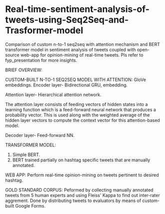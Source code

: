 # Real-time-sentiment-analysis-of-tweets-using-Seq2Seq-and-Trasformer-model
Comparison of custom n-to-1 seq2seq with attention mechanism and BERT transformer model in sentiment analysis of tweets coupled with open-source web-app for opinion-mining of real-time tweets. Pls refer to fyp_presentation for more insights. 

BRIEF OVERVIEW:

CUSTOM-BUILT N-TO-1 SEQ2SEQ MODEL WITH ATTENTION: 
GloVe embeddings.
Encoder layer- Bidirectional GRU, embedding.

Attention layer- Hierarchical attention network.

The attention layer consists of feeding vectors of hidden states into a learning function which is a feed-forward neural network that produces a probability vector. This is used along with the weighted average of the hidden layer vectors to compute the context vector for this attention-based model.

Decoder layer- Feed-forward NN.


TRANSFORMER MODEL:
1. Simple BERT.
2. BERT trained partially on hashtag specific tweets that are manually annotated.


WEB APP:
Perform real-time opinion-mining on tweets pertinent to desired hashtag. 

GOLD STANDARD CORPUS:
Peformed by collecting manually annotated tweets from 5 human experts and using Fleiss' Kappa to find out inter-rater aggrement. 
Done by distributing tweets to evaluators by means of custom-built Google Forms.
